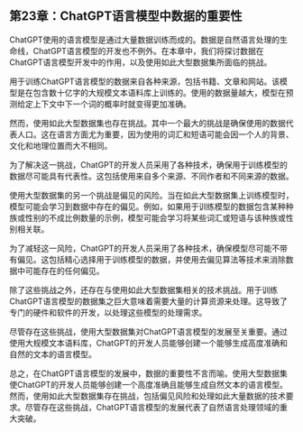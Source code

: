 ## 第23章：ChatGPT语言模型中数据的重要性

ChatGPT使用的语言模型是通过大量数据训练而成的。数据是自然语言处理的生命线，ChatGPT语言模型的开发也不例外。在本章中，我们将探讨数据在ChatGPT语言模型开发中的作用，以及使用如此大型数据集所面临的挑战。

用于训练ChatGPT语言模型的数据来自各种来源，包括书籍、文章和网站。该模型是在包含数十亿字的大规模文本语料库上训练的。使用的数据量越大，模型在预测给定上下文中下一个词的概率时就变得更加准确。

然而，使用如此大型数据集也存在挑战。其中一个最大的挑战是确保使用的数据代表人口。这在语言方面尤为重要，因为使用的词汇和短语可能会因一个人的背景、文化和地理位置而大不相同。

为了解决这一挑战，ChatGPT的开发人员采用了各种技术，确保用于训练模型的数据尽可能具有代表性。这包括使用来自多个来源、不同作者和不同来源的数据。

使用大型数据集的另一个挑战是偏见的风险。当在如此大型数据集上训练模型时，模型可能会学习到数据中存在的偏见。例如，如果用于训练模型的数据包含某种种族或性别的不成比例数量的示例，模型可能会学习将某些词汇或短语与该种族或性别相关联。

为了减轻这一风险，ChatGPT的开发人员采用了各种技术，确保模型尽可能不带有偏见。这包括精心选择用于训练模型的数据，并使用去偏见算法等技术来消除数据中可能存在的任何偏见。

除了这些挑战之外，还存在与使用如此大型数据集相关的技术挑战。用于训练ChatGPT语言模型的数据集之巨大意味着需要大量的计算资源来处理。这导致了专门的硬件和软件的开发，以处理这些模型的处理需求。

尽管存在这些挑战，使用大型数据集对ChatGPT语言模型的发展至关重要。通过使用大规模文本语料库，ChatGPT的开发人员能够创建一个能够生成高度准确和自然的文本的语言模型。

总之，在ChatGPT语言模型的发展中，数据的重要性不言而喻。使用大型数据集使ChatGPT的开发人员能够创建一个高度准确且能够生成自然文本的语言模型。然而，使用如此大型数据集存在挑战，包括偏见风险和处理如此大量数据的技术要求。尽管存在这些挑战，ChatGPT语言模型的发展代表了自然语言处理领域的重大突破。
